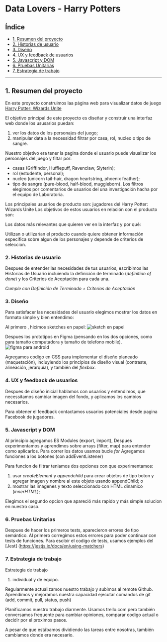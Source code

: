 # Data Lovers - Harry Potters

## Índice

* [1. Resumen del proyecto](#1-resumen-del-proyecto)
* [2. Historias de usuario](#2-historias-de-usuario)
* [3. Diseño](#3-diseño)
* [4. UX y feedback de usuarios](#4-UX-y-feedback-de-usuarios)
* [5. Javascript y DOM](#5-Javascript-y-DOM)
* [6. Pruebas Unitarias](#6-pruebas-Unitarias)
* [7. Estrategia de trabajo](#7-estrategia-de-trabajo)

***

## 1. Resumen del proyecto

En este proyecto construimos laa página web para visualizar datos de juego [Harry Potter: Wizards Unite](https://www.wizardingworld.com)

El objetivo principal de este proyecto es diseñar y construir una interfaz web donde los ususarios puedan:
1) ver los datos de los personajes del juego;
2) manipular data a la necessidad filtrar por casa, rol, nucleo o tipo de sangre.

Nuestro objetivo era tener la pagina donde el usuario puede visualizar los personajes del juego y filtar por:
- casas (Griffindor, Hufflepuff, Ravenclaw, Slyterin);
- rol (estudente, personal);
- nucleo (unicorn tail-hair, dragon heartstring, phoenix feather);
- tipo de sangre (pure-blood, half-blood, muggleborn).
Los filtros elegimos por comentarios de usuarios del una investigación hacha por el equipo de Laboratoria. 

Los principales usuarios de producto son: jugadores del Harry Potter: Wizards Unite
Los objetivos de estos usuarios en relación con el producto son:

Los datos más relevantes que quieren ver en la interfaz y por qué:

Utilizan o utilizarían el producto cuando quiere obtener información especifica sobre algun de los personajes y depende de criterios de seleccion. 

### 2. Historias de usuario

Despues de entender las necesidades de tus usuarios, escribimos las Historias
de Usuario incluiendo la definición de terminado (_definition of done_) y los
Criterios de Aceptación para cada una.

_Cumple con Definición de Terminado + Criterios de Aceptación_

### 3. Diseño

Para satisfacer las necesidades del usuario elegimos mostrar los datos en formato simple y bien entendimo:

Al primero , hicimos sketches en papel:
![sketch en papel](scketch.png)

Despues los prototipos en Figma (pensando en los dos opciones, como para tamaño computadora y tamaño de telefono mobile).
![figma para android](prototipoParaAndroid.png)


Agregamos codigo en CSS para implementar el diseño planeado (maquetación), incluyiendo los principios de diseño visual (contraste, alineación, jerarquía), y también del _flexbox_.

### 4. UX y feedback de usuarios

Despues de diseño inicial hablamos con usuarios y entendimos, que necessitamos cambiar imagen del fondo, y aplicamos los cambios necesarios. 

Para obtener el feedback contactamos usuarios potenciales desde pagina Facebook de jugadores. 

### 5. Javascript y DOM

Al principio agregamos ES Modules (export, import), 
Despues experimentamos y aprendimos sobre arrays (filter, map) para entender como aplicarlos. 
Para correr los datos usamos bucle _for_ 
Agregamos funciones a los botones (con addEventListener)

Para funcion de filtrar teniamos dos opciones con que experimentamos:
1) usar _createElement_ y _appendchild_ para crear objetos de tipo boton y agregar imagen y nombre al este objeto usando appendChild;
o
2) mostrar las imagenes y texto seleccionado con HTML dinamico (_innerHTML_);

Elegimos el segundo opcion que apareció más rapido y más simple solucion en nuestro caso. 


### 6. Pruebas Unitarias

Despues de hacer los primeros tests, aparecieron errores de tipo semántico. 
Al primero corregimos estos errores para poder continuar con tests de funciones. 
Para escibir el codigo de tests, usamos ejemplos del [Jest] (https://jestjs.io/docs/en/using-matchers)

### 7. Estrategia de trabajo

Estrategia de trabajo
1) individual 
y de equipo.

Regularmente actualizamos nuestro trabajo y subimos al remote Github. 
Aprendimos y mejoramos nuestra capacidad ejecutar comandos de git (add, commit, pull, status, push)

Planificamos nuestro trabajo diarmente. Usamos trello.com pero también conversamos frequente para cambiar opiniones, comparar codigo actual o decidir por el proximos pasos. 

A pesar de que estábamos dividiendo las tareas entre nosotras, también cambiamos donde era necesario.







